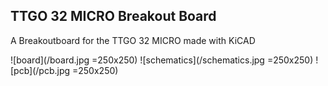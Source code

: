 ## TTGO 32 MICRO Breakout Board

A Breakoutboard for the TTGO 32 MICRO made with KiCAD 

![board](/board.jpg =250x250)
![schematics](/schematics.jpg =250x250)
![pcb](/pcb.jpg =250x250)

